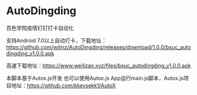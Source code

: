 # AutoDingding
百色学院疫情钉钉打卡自动化

支持Android 7.0以上自动打卡，下载地址：https://github.com/wilinz/AutoDingding/releases/download/1.0.0/bsuc_autodingding_v1.0.0.apk

高速下载地址：https://www.weilizan.xyz/files/bsuc_autodingding_v1.0.0.apk

本脚本基于Autox.js开发
也可以使用Autox.js App运行main.js脚本，Autox.js项目地址：https://github.com/kkevsekk1/AutoX
